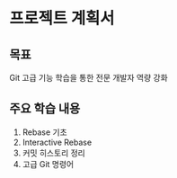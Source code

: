 # 프로젝트 계획서

## 목표
Git 고급 기능 학습을 통한 전문 개발자 역량 강화

## 주요 학습 내용
1. Rebase 기초
2. Interactive Rebase
3. 커밋 히스토리 정리
4. 고급 Git 명령어